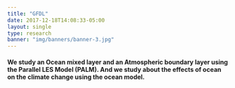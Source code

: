 ```yaml
---
title: "GFDL"
date: 2017-12-18T14:08:33-05:00
layout: single
type: research 
banner: "img/banners/banner-3.jpg"
---
```


#### We study an Ocean mixed layer and an Atmospheric boundary layer using the Parallel LES Model (PALM). And we study about the effects of ocean on the climate change using the ocean model.
